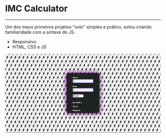 <h1>IMC Calculator</h1>
<hr>

Um dos meus primeiros projetos "solo" simples e prático, estou criando familiaridade com a sintaxe do JS.
- Responsivo.
- HTML, CSS e JS

<img src="css/x.png">
